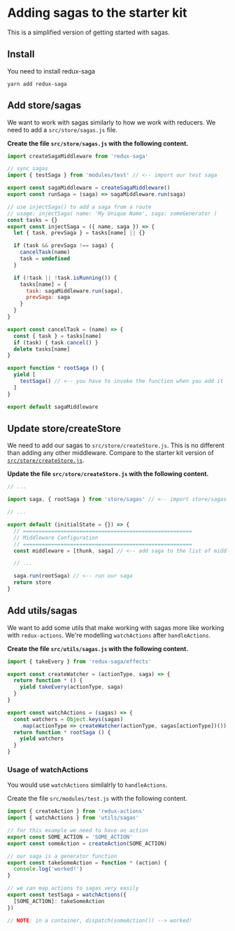 # Adding sagas to the starter kit
This is a simplified version of getting started with sagas.

## Install
You need to install redux-saga

```
yarn add redux-saga
```

## Add store/sagas
We want to work with sagas similarly to how we work with reducers. We need to add a `src/store/sagas.js` file.

**Create the file `src/store/sagas.js` with the following content.**

```js
import createSagaMiddleware from 'redux-saga'

// sync sagas
import { testSaga } from 'modules/test' // <-- import our test saga

export const sagaMiddleware = createSagaMiddleware()
export const runSaga = (saga) => sagaMiddleware.run(saga)

// use injectSaga() to add a saga from a route
// usage: injectSaga( name: 'My Unique Name', saga: someGenerator )
const tasks = {}
export const injectSaga = ({ name, saga }) => {
  let { task, prevSaga } = tasks[name] || {}

  if (task && prevSaga !== saga) {
    cancelTask(name)
    task = undefined
  }

  if (!task || !task.isRunning()) {
    tasks[name] = {
      task: sagaMiddleware.run(saga),
      prevSaga: saga
    }
  }
}

export const cancelTask = (name) => {
  const { task } = tasks[name]
  if (task) { task.cancel() }
  delete tasks[name]
}

export function * rootSaga () {
  yield [
    testSaga() // <-- you have to invoke the function when you add it
  ]
}

export default sagaMiddleware

```

## Update store/createStore
We need to add our sagas to `src/store/createStore.js`. This is no different than adding any other middleware. Compare to the starter kit version of [`src/store/createStore.js`](https://github.com/davezuko/react-redux-starter-kit/blob/master/src/store/createStore.js).

**Update the file `src/store/createStore.js` with the following content.**

```js
// ...

import saga, { rootSaga } from 'store/sagas' // <-- import store/sagas

// ...

export default (initialState = {}) => {
  // ======================================================
  // Middleware Configuration
  // ======================================================
  const middleware = [thunk, saga] // <-- add saga to the list of middleware

  // ...

  saga.run(rootSaga) // <-- run our saga
  return store
}

```

## Add utils/sagas
We want to add some utils that make working with sagas more like working with `redux-actions`. We're modelling `watchActions` after `handleActions`.

**Create the file `src/utils/sagas.js` with the following content.**

```js
import { takeEvery } from 'redux-saga/effects'

export const createWatcher = (actionType, saga) => {
  return function * () {
    yield takeEvery(actionType, saga)
  }
}

export const watchActions = (sagas) => {
  const watchers = Object.keys(sagas)
    .map(actionType => createWatcher(actionType, sagas[actionType])())
  return function * rootSaga () {
    yield watchers
  }
}

```

### Usage of watchActions
You would use `watchActions` similalrly to `handleActions`.

Create the file `src/modules/test.js` with the following content.

```js
import { createAction } from 'redux-actions'
import { watchActions } from 'utils/sagas'

// for this example we need to have an action
export const SOME_ACTION = 'SOME_ACTION'
export const someAction = createAction(SOME_ACTION)

// our saga is a generator function
export const takeSomeAction = function * (action) {
  console.log('worked!')
}

// we can map actions to sagas very easily
export const testSaga = watchActions({
  [SOME_ACTION]: takeSomeAction
})

// NOTE: in a container, dispatch(someAction()) --> worked!

```
